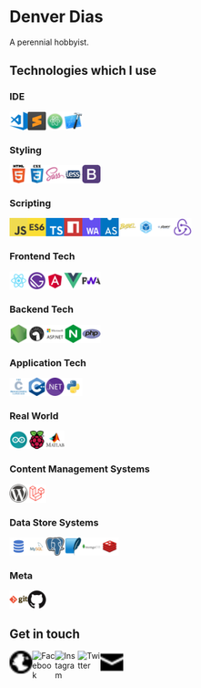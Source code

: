 # Denver Dias

A perennial hobbyist.

## Technologies which I use

### IDE

[<img align="left" alt="Visual Studio Code" width="32px" src="https://raw.githubusercontent.com/github/explore/master/topics/visual-studio-code/visual-studio-code.png" />][website]
[<img align="left" alt="Sublime Text" width="32px" src="https://raw.githubusercontent.com/github/explore/master/topics/sublime-text/sublime-text.png" />][website]
[<img align="left" alt="Atom" width="32px" src="https://raw.githubusercontent.com/github/explore/master/topics/atom/atom.png" />][website]
[<img align="left" alt="Xcode" width="32px" src="https://raw.githubusercontent.com/github/explore/master/topics/xcode/xcode.png" />][website]
<br />
<br />

### Styling

[<img align="left" alt="HTML5" width="32px" src="https://raw.githubusercontent.com/github/explore/master/topics/html/html.png" />][website]
[<img align="left" alt="CSS3" width="32px" src="https://raw.githubusercontent.com/github/explore/master/topics/css/css.png" />][website]
[<img align="left" alt="Sass" width="32px" src="https://raw.githubusercontent.com/github/explore/master/topics/sass/sass.png" />][website]
[<img align="left" alt="Less" width="32px" src="https://raw.githubusercontent.com/github/explore/master/topics/less/less.png" />][website]
[<img align="left" alt="Bootstrap" width="32px" src="https://raw.githubusercontent.com/github/explore/master/topics/bootstrap/bootstrap.png" />][website]
<br />
<br />

### Scripting

[<img align="left" alt="JavaScript" width="32px" src="https://raw.githubusercontent.com/github/explore/master/topics/javascript/javascript.png" />][website]
[<img align="left" alt="EcmaScript 6" width="32px" src="https://raw.githubusercontent.com/github/explore/master/topics/es6/es6.png" />][website]
[<img align="left" alt="TypeScript" width="32px" src="https://raw.githubusercontent.com/github/explore/master/topics/typescript/typescript.png" />][website]
[<img align="left" alt="NPM" width="32px" src="https://raw.githubusercontent.com/github/explore/master/topics/npm/npm.png" />][website]
[<img align="left" alt="WebAssembly" width="32px" src="https://raw.githubusercontent.com/github/explore/master/topics/web-assembly/web-assembly.png" />][website]
[<img align="left" alt="AssemblyScript" width="32px" src="https://raw.githubusercontent.com/github/explore/master/topics/assemblyscript/assemblyscript.png" />][website]
[<img align="left" alt="Babel" width="32px" src="https://raw.githubusercontent.com/github/explore/master/topics/babel/babel.png" />][website]
[<img align="left" alt="WebPack" width="32px" src="https://raw.githubusercontent.com/github/explore/master/topics/webpack/webpack.png" />][website]
[<img align="left" alt="jQuery" width="32px" src="https://raw.githubusercontent.com/github/explore/master/topics/jquery/jquery.png" />][website]
[<img align="left" alt="Redux" width="32px" src="https://raw.githubusercontent.com/github/explore/master/topics/redux/redux.png" />][website]
<br />
<br />

### Frontend Tech

[<img align="left" alt="React" width="32px" src="https://raw.githubusercontent.com/github/explore/master/topics/react/react.png" />][website]
[<img align="left" alt="Gatsby" width="32px" src="https://raw.githubusercontent.com/github/explore/master/topics/gatsby/gatsby.png" />][website]
[<img align="left" alt="Angular" width="32px" src="https://raw.githubusercontent.com/github/explore/master/topics/angular/angular.png" />][website]
[<img align="left" alt="Vue" width="32px" src="https://raw.githubusercontent.com/github/explore/master/topics/vue/vue.png" />][website]
[<img align="left" alt="Progressive Web Apps" width="32px" src="https://raw.githubusercontent.com/github/explore/master/topics/pwa/pwa.png" />][website]
<br />
<br />

### Backend Tech

[<img align="left" alt="Node.js" width="32px" src="https://raw.githubusercontent.com/github/explore/master/topics/nodejs/nodejs.png" />][website]
[<img align="left" alt="Deno" width="32px" src="https://raw.githubusercontent.com/github/explore/master/topics/deno/deno.png" />][website]
[<img align="left" alt="ASP.NET" width="32px" src="https://raw.githubusercontent.com/github/explore/master/topics/aspnet/aspnet.png" />][website]
[<img align="left" alt="NGINX" width="32px" src="https://raw.githubusercontent.com/github/explore/master/topics/nginx/nginx.png" />][website]
[<img align="left" alt="PHP" width="32px" src="https://raw.githubusercontent.com/github/explore/master/topics/php/php.png" />][website]
<br />
<br />

### Application Tech

[<img align="left" alt="C" width="32px" src="https://raw.githubusercontent.com/github/explore/master/topics/c/c.png" />][website]
[<img align="left" alt="C++" width="32px" src="https://raw.githubusercontent.com/github/explore/master/topics/cpp/cpp.png" />][website]
[<img align="left" alt=".NET" width="32px" src="https://raw.githubusercontent.com/github/explore/master/topics/dotnet/dotnet.png" />][website]
[<img align="left" alt="Python" width="32px" src="https://raw.githubusercontent.com/github/explore/master/topics/python/python.png" />][website]
<br />
<br />

### Real World

[<img align="left" alt="Arduino" width="32px" src="https://raw.githubusercontent.com/github/explore/master/topics/arduino/arduino.png" />][website]
[<img align="left" alt="Raspberry Pi" width="32px" src="https://raw.githubusercontent.com/github/explore/master/topics/raspberry-pi/raspberry-pi.png" />][website]
[<img align="left" alt="MATLAB" width="32px" src="https://raw.githubusercontent.com/github/explore/master/topics/matlab/matlab.png" />][website]
<br />
<br />

### Content Management Systems

[<img align="left" alt="WordPress" width="32px" src="https://raw.githubusercontent.com/github/explore/master/topics/wordpress/wordpress.png" />][website]
[<img align="left" alt="Laravel" width="32px" src="https://raw.githubusercontent.com/github/explore/master/topics/laravel/laravel.png" />][website]
<br />
<br />

### Data Store Systems

[<img align="left" alt="SQL" width="32px" src="https://raw.githubusercontent.com/github/explore/master/topics/sql/sql.png" />][website]
[<img align="left" alt="MySQL" width="32px" src="https://raw.githubusercontent.com/github/explore/master/topics/mysql/mysql.png" />][website]
[<img align="left" alt="PostgreSQL" width="32px" src="https://raw.githubusercontent.com/github/explore/master/topics/postgresql/postgresql.png" />][website]
[<img align="left" alt="SQLite" width="32px" src="https://raw.githubusercontent.com/github/explore/master/topics/sqlite/sqlite.png" />][website]
[<img align="left" alt="MongoDB" width="32px" src="https://raw.githubusercontent.com/github/explore/master/topics/mongodb/mongodb.png" />][website]
[<img align="left" alt="Redis" width="32px" src="https://raw.githubusercontent.com/github/explore/master/topics/redis/redis.png" />][website]
<br />
<br />

### Meta

[<img align="left" alt="Git" width="32px" src="https://raw.githubusercontent.com/github/explore/master/topics/git/git.png" />][website]
[<img align="left" alt="GitHub" width="32px" src="https://raw.githubusercontent.com/github/explore/master/topics/github/github.png" />][website]
<br />
<br />

## Get in touch

[<img align="left" alt="DenverDias.com" width="40px" src="https://raw.githubusercontent.com/iconic/open-iconic/master/svg/globe.svg" />][website]
[<img align="left" alt="Facebook" width="40px" src="https://cdn.jsdelivr.net/npm/simple-icons@v3/icons/facebook.svg" />][facebook]
[<img align="left" alt="Instagram" width="40px" src="https://cdn.jsdelivr.net/npm/simple-icons@v3/icons/instagram.svg" />][instagram]
[<img align="left" alt="Twitter" width="40px" src="https://cdn.jsdelivr.net/npm/simple-icons@v3/icons/twitter.svg" />][twitter]
[<img align="left" alt="Email" width="40px" src="https://raw.githubusercontent.com/iconic/open-iconic/master/svg/envelope-closed.svg" />][email]
<br />
<br />

[website]: https://denverdias.com/
[facebook]: https://facebook.com/DiasDenver
[instagram]: https://instagram.com/DenverDias
[twitter]: https://twitter.com/DNVRxyz
[email]: mailto:hello@denverdias.com